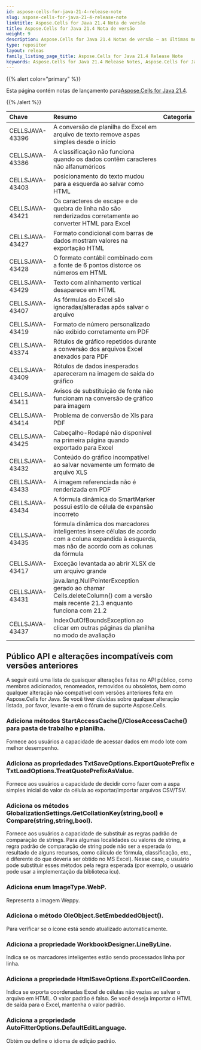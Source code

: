 ```yaml
---
id: aspose-cells-for-java-21-4-release-note
slug: aspose-cells-for-java-21-4-release-note
linktitle: Aspose.Cells for Java 21.4 Nota de versão
title: Aspose.Cells for Java 21.4 Nota de versão
weight: 9
description: Aspose.Cells for Java 21.4 Notas de versão – as últimas melhorias, novos recursos e correções
type: repositor
layout: releas
family_listing_page_title: Aspose.Cells for Java 21.4 Release Note
keywords: Aspose.Cells for Java 21.4 Release Notes, Aspose.Cells for Java 21.4 updates and fixe
---
```

{{% alert color="primary" %}}

 Esta página contém notas de lançamento para[Aspose.Cells for Java 21.4](https://releases.aspose.com/cells/java/new-releases/aspose.cells-for-java-21.4/).

{{% /alert %}}

|**Chave**|**Resumo**|**Categoria**|
| :- | :- | :- |
|CELLSJAVA-43396|A conversão de planilha do Excel em arquivo de texto remove aspas simples desde o início|
|CELLSJAVA-43386|A classificação não funciona quando os dados contêm caracteres não alfanuméricos|
|CELLSJAVA-43403|posicionamento do texto mudou para a esquerda ao salvar como HTML|
|CELLSJAVA-43421|Os caracteres de escape e de quebra de linha não são renderizados corretamente ao converter HTML para Excel|
|CELLSJAVA-43427|Formato condicional com barras de dados mostram valores na exportação HTML|
|CELLSJAVA-43428| O formato contábil combinado com a fonte de 6 pontos distorce os números em HTML|
|CELLSJAVA-43429|Texto com alinhamento vertical desaparece em HTML|
|CELLSJAVA-43407|As fórmulas do Excel são ignoradas/alteradas após salvar o arquivo|
|CELLSJAVA-43419| Formato de número personalizado não exibido corretamente em PDF|
|CELLSJAVA-43374|Rótulos de gráfico repetidos durante a conversão dos arquivos Excel anexados para PDF|
|CELLSJAVA-43409| Rótulos de dados inesperados apareceram na imagem de saída do gráfico|
|CELLSJAVA-43411|Avisos de substituição de fonte não funcionam na conversão de gráfico para imagem|
|CELLSJAVA-43414|Problema de conversão de Xls para PDF|
|CELLSJAVA-43425|Cabeçalho-Rodapé não disponível na primeira página quando exportado para Excel|
|CELLSJAVA-43432|Conteúdo do gráfico incompatível ao salvar novamente um formato de arquivo XLS|
|CELLSJAVA-43433|A imagem referenciada não é renderizada em PDF|
|CELLSJAVA-43434|A fórmula dinâmica do SmartMarker possui estilo de célula de expansão incorreto|
|CELLSJAVA-43435| fórmula dinâmica dos marcadores inteligentes insere células de acordo com a coluna expandida à esquerda, mas não de acordo com as colunas da fórmula|
|CELLSJAVA-43417|Exceção levantada ao abrir XLSX de um arquivo grande|
|CELLSJAVA-43431|java.lang.NullPointerException gerado ao chamar Cells.deleteColumn() com a versão mais recente 21.3 enquanto funciona com 21.2|
|CELLSJAVA-43437|IndexOutOfBoundsException ao clicar em outras páginas da planilha no modo de avaliação|

##  **Público API e alterações incompatíveis com versões anteriores**

A seguir está uma lista de quaisquer alterações feitas no API público, como membros adicionados, renomeados, removidos ou obsoletos, bem como qualquer alteração não compatível com versões anteriores feita em Aspose.Cells for Java. Se você tiver dúvidas sobre qualquer alteração listada, por favor, levante-a em o fórum de suporte Aspose.Cells.

###  **Adiciona métodos StartAccessCache()/CloseAccessCache() para pasta de trabalho e planilha.**

Fornece aos usuários a capacidade de acessar dados em modo lote com melhor desempenho.

###  **Adiciona as propriedades TxtSaveOptions.ExportQuotePrefix e TxtLoadOptions.TreatQuotePrefixAsValue.**

Fornece aos usuários a capacidade de decidir como fazer com a aspa simples inicial do valor da célula ao exportar/importar arquivos CSV/TSV.

###  **Adiciona os métodos GlobalizationSettings.GetCollationKey(string,bool) e Compare(string,string,bool).**

Fornece aos usuários a capacidade de substituir as regras padrão de comparação de strings. Para algumas localidades ou valores de string, a regra padrão de comparação de string pode não ser a esperada (o resultado de alguns recursos, como cálculo de fórmula, classificação, etc., é diferente do que deveria ser obtido no MS Excel). Nesse caso, o usuário pode substituir esses métodos pela regra esperada (por exemplo, o usuário pode usar a implementação da biblioteca icu).

###  **Adiciona enum ImageType.WebP.**

Representa a imagem Weppy.

###  **Adiciona o método OleObject.SetEmbeddedObject().**

Para verificar se o ícone está sendo atualizado automaticamente.

###  **Adiciona a propriedade WorkbookDesigner.LineByLine.**

Indica se os marcadores inteligentes estão sendo processados linha por linha.

###  **Adiciona a propriedade HtmlSaveOptions.ExportCellCoorden.**

Indica se exporta coordenadas Excel de células não vazias ao salvar o arquivo em HTML. O valor padrão é falso. Se você deseja importar o HTML de saída para o Excel, mantenha o valor padrão.

###  **Adiciona a propriedade AutoFitterOptions.DefaultEditLanguage.**

Obtém ou define o idioma de edição padrão.
